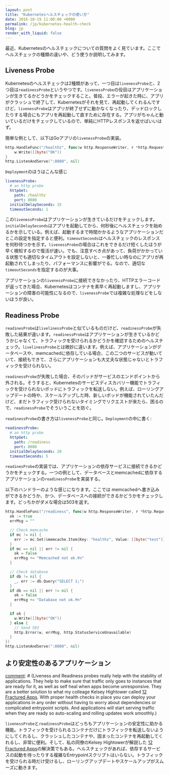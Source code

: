 ```yaml
---
layout: post
title: "Kubernetesヘルスチェックの使い方"
date: 2016-10-19 11:00:00 +0000
permalink: /jp/kubernetes-health-check
blog: jp
render_with_liquid: false
---
```


[comment]: # "I've seen a lot of questions about Kubernetes health checks recently and how they should be used. I'll do my best to explain them and the difference between the types of health checks and how each will affect your application."

最近、Kubernetesのヘルスチェックについての質問をよく見ています。ここでヘルスチェックの種類の違いや、どう使うか説明してみます。

## Liveness Probe

[comment]: # "Kubernetes health checks are divided into liveness and readiness probes. The purpose of liveness probes are to indicate that your application is running. Normally your app could just crash and Kubernetes will see that the app has terminated and restart it but the goal of liveness probes is to catch situations when an app has crashed or deadlocked without terminating. So a simple HTTP response should suffice here."

Kubernetesのヘルスチェックは2種類があって、一つ目は`livenessProbe`と、2つ目は`readinessProbe`というやつです。`livenessProbe`の役目はアプリケーションが生きてるかどうかをチェックすること。普段、エラーが起きた時に、アプリがクラッシュで終了して、Kubernetesがそれを見て、再起動してくれるんですけど、`livenessProbe`はアプリが終了せずに動かなくなったり、デッドロックしたりする場合にもアプリを再起動して直すために存在する。アプリがちゃんと動いているだけをチェックしているので、単純にHTTPレスポンスを返せばいいはず。

[comment]: # "As a simple example here is a health check I often use for my Go applications."

簡単な例として、以下はGoアプリの`livenessProbe`の実装。

```go
http.HandleFunc("/healthz", func(w http.ResponseWriter, r *http.Request) {
	w.Write([]byte("OK"))
}
http.ListenAndServe(":8080", nil)
```

[comment]: # "and in the deployment:"

`Deployment`のほうはこんな感じ

```yaml
livenessProbe:
  # an http probe
  httpGet:
    path: /healthz
    port: 8080
  initialDelaySeconds: 15
  timeoutSeconds: 1
```

[comment]: # "This just tells Kubernetes that the application is up and running. The `initialDelaySeconds` tells Kubernetes to delay starting the health checks for this number of seconds after it sees the pod is started. If your application takes a while to start up, you can play with this setting to help it out. The `timeoutSeconds` tells Kubernetes how long it should wait for responses for the health check. For liveness probes, this shouldn't be very long but you do want to give your app enough time to respond even in cases where it's under load."

この`livenessProbe`はアプリケーションが生きているだけをチェックします。`initialDelaySeconds`はアプリを起動してから、何秒後にヘルスチェックを始めるかを示している。例えば、起動するまで時間かかるようなアプリケーションだとこの設定を指定すると便利。`timeoutSeconds`はヘルスチェックのレスポンスを何秒待つかを示す。`livenessProbe`の場合はこれをできるだけ短くしたほうが早く検知するので復活が速い。でも、注意すべき点があって、負荷がかかっている状態でも適切なタイムアウトを設定しないと、一番忙しい時なのにアプリが再起動されてしまったり、パフォーマンスに影響がでる。なので、適切な`timeoutSeconds`を指定するのが大事。

[comment]: # "If the app never starts up or responds with an HTTP error code then Kubernetes will restart the pod. You will want to do your best to not do anything too fancy in liveness probes since it could cause disruptions in your app if your liveness probes start failing."

アプリケーションの`livenessProbe`に接続できなかったり、HTTPエラーコードが返ってきた場合、Kubernetesはコンテナを素早く再起動しますし、アプリケーションの障害の可能性になるので、`livenessProbe`では複雑な処理などをしないほうが良い。

## Readiness Probe

[comment]: # (Readiness probes are very similar to liveness probes except that the result of a failed probe is different. Readiness probes are meant to check if your application is ready to serve traffic. This is subtly different than liveness. For instance, say your application depends on a database and memcached. If both of these need to be up and running for your app to serve traffic, then you could say that both are required for your app's "readiness".)

`readinesProbe`は`livelinessProbe`と似ているものだけど、`readinessProbe`が失敗した結果が違います。`readinessProbe`はアプリケーションが生きているかどうかじゃなくて、トラフィックを受けられるかどうかを確認するためのヘルスチェック。`livelinessProbe`とは微妙に違います。例えば、アプリケーションがデータベースや、memcachedに依存している場合、この二つのサービスが動いていて、接続もできて、さらにアプリケーションも大丈夫な状態じゃないとトラフィックを受けられない。

[comment]: # "If the readiness probe for your app fails, then that pod is removed from the endpoints that make up a service. This makes it so that pods that are not ready will not have traffic sent to them by Kubernetes' service discovery mechanism. This is really helpful for situations where a new pod for a service gets started; scale up events, rolling updates, etc. Readiness probes make sure that pods are not sent traffic in the time between when they start up, and and when they are ready to serve traffic."

`readinessProbe`が失敗した場合、そのパッドがサービスのエンドポイントから外される。そうすると、Kubernetesのサービスディスカバリー機能でトラフィックを受けられないポッドにトラフィックを転送しない。例えば、ローリングアップデートの時や、スケールアップした時、新しいポッドが機能されていたんだけど、まだトラフィック受けられないタイミングでリクエストが来たら、困るので、`readinessProbe`でそういうことを防ぐ。

[comment]: # "The definition of a readiness probe is the same as liveness probes. Readiness probes are defined as part of a Deployment like so:"

`readinessProbe`の書き方は`livenessProbe`と同じ。`Deployment`の中に書く:

```yaml
readinessProbe:
  # an http probe
  httpGet:
    path: /readiness
    port: 8080
  initialDelaySeconds: 20
  timeoutSeconds: 5
```

[comment]: # "You will want to check that you can connect to all of your application's dependencies in your readiness probe. To use the example where we depend on a database, we will want to check that we are able to connect to both."

`readinesProbe`の実装では、アプリケーションの依存サービスに接続できるかどうかをチェックする。一つの例として、データベースとmemcachedに依存するアプリケーションの`readinessProbe`を実装する。

[comment]: # "Here's what that might look like. Here I check memcached and the database and if one is not available I return a 503 response status."

以下のハンドラーのような感じになります。ここでは memcachedへ書き込みができるかどうか、かつ、データベースへの接続ができるかどうかをチェックします。どっちかがダメな場合は503を返す。

```go
http.HandleFunc("/readiness", func(w http.ResponseWriter, r *http.Request) {
  ok := true
  errMsg = ""

  // Check memcache
  if mc != nil {
    err := mc.Set(&memcache.Item{Key: "healthz", Value: []byte("test")})
  }
  if mc == nil || err != nil {
    ok = false
    errMsg += "Memcached not ok.¥n"
  }

  // Check database
  if db != nil {
    _, err := db.Query("SELECT 1;")
  }
  if db == nil || err != nil {
    ok = false
    errMsg += "Database not ok.¥n"
  }

  if ok {
    w.Write([]byte("OK"))
  } else {
    // Send 503
    http.Error(w, errMsg, http.StatusServiceUnavailable)
  }
})
http.ListenAndServe(":8080", nil)
```

## より安定性のあるアプリケーション

[comment]: # (Liveness and Readiness probes really help with the stability of applications. They help to make sure that traffic only goes to instances that are ready for it, as well as self heal when apps become unresponsive. They are a better solution to what my colleage Kelsey Hightower called [12 Fractured Apps](https://medium.com/@kelseyhightower/12-fractured-apps-1080c73d481c). With proper health checks in place you can deploy your applications in any order without having to worry about dependencies or complicated entrypoint scripts. And applications will start serving traffic when they are ready so auto-scaling and rolling updates work smoothly.)

`livenessProbe`と`readinessProbe`はどっちもアプリケーションの安定性に助かる機能。トラフィックを受けられるコンテナだけにトラフィックを転送しないようにしてくれるし、クラッシュしたコンテナや、固まったコンテナを再起動してくれるし、非常に便利。そして、私の同僚のKelsey Hightowerが解説した [12 Fractured Apps](https://medium.com/@kelseyhightower/12-fractured-apps-1080c73d481c)の解決策でもある。ヘルスチェックがあれば、依存するサービスの起動を待ったりする複雑なEntrypointスクリプトはいらない。トラフィックを受けられる時だけ受けるし、ローリングアップデートやスケールアップがスムーズに動きます。
